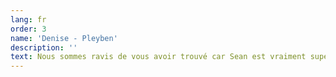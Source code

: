 ```yaml
---
lang: fr
order: 3
name: 'Denise - Pleyben'
description: ''
text: Nous sommes ravis de vous avoir trouvé car Sean est vraiment super, non seulement il explique les choses simplement pour nous, mais son travail est excellent, merci.
---
```

